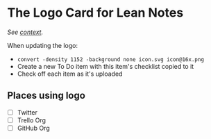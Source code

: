 # The Logo Card for Lean Notes

*See [context](55ph0-a1t6w-4wa52-x3dwc-qd5qr).*

When updating the logo:

- `convert -density 1152 -background none icon.svg icon@16x.png`
- Create a new To Do item with this item's checklist copied to it
- Check off each item as it's uploaded

## Places using logo

- [ ] Twitter
- [ ] Trello Org
- [ ] GitHub Org
